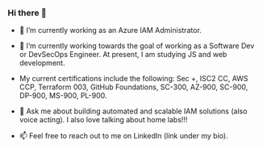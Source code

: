 ### Hi there 👋

- 🔭 I’m currently working as an Azure IAM Administrator. 

- 🌱 I’m currently working towards the goal of working as a Software Dev or DevSecOps Engineer. At present, I am studying JS and web development. 

- My current certifications include the following: Sec +, ISC2 CC, AWS CCP, Terraform 003, GitHub Foundations, SC-300, AZ-900, SC-900, DP-900, MS-900, PL-900.

- 💬 Ask me about building automated and scalable IAM solutions (also voice acting). I also love talking about home labs!!!

- 📫 Feel free to reach out to me on LinkedIn (link under my bio).
